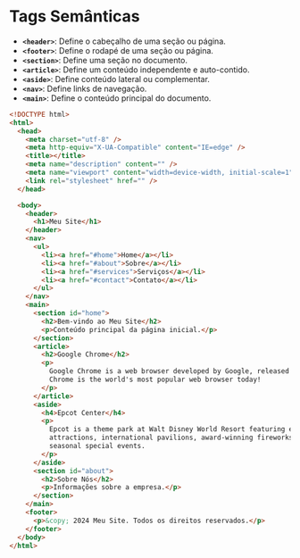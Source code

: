 # Tags Semânticas

- **`<header>`**: Define o cabeçalho de uma seção ou página.
- **`<footer>`**: Define o rodapé de uma seção ou página.
- **`<section>`**: Define uma seção no documento.
- **`<article>`**: Define um conteúdo independente e auto-contido.
- **`<aside>`**: Define conteúdo lateral ou complementar.
- **`<nav>`**: Define links de navegação.
- **`<main>`**: Define o conteúdo principal do documento.

```html
<!DOCTYPE html>
<html>
  <head>
    <meta charset="utf-8" />
    <meta http-equiv="X-UA-Compatible" content="IE=edge" />
    <title></title>
    <meta name="description" content="" />
    <meta name="viewport" content="width=device-width, initial-scale=1" />
    <link rel="stylesheet" href="" />
  </head>

  <body>
    <header>
      <h1>Meu Site</h1>
    </header>
    <nav>
      <ul>
        <li><a href="#home">Home</a></li>
        <li><a href="#about">Sobre</a></li>
        <li><a href="#services">Serviços</a></li>
        <li><a href="#contact">Contato</a></li>
      </ul>
    </nav>
    <main>
      <section id="home">
        <h2>Bem-vindo ao Meu Site</h2>
        <p>Conteúdo principal da página inicial.</p>
      </section>
      <article>
        <h2>Google Chrome</h2>
        <p>
          Google Chrome is a web browser developed by Google, released in 2008.
          Chrome is the world's most popular web browser today!
        </p>
      </article>
      <aside>
        <h4>Epcot Center</h4>
        <p>
          Epcot is a theme park at Walt Disney World Resort featuring exciting
          attractions, international pavilions, award-winning fireworks and
          seasonal special events.
        </p>
      </aside>
      <section id="about">
        <h2>Sobre Nós</h2>
        <p>Informações sobre a empresa.</p>
      </section>
    </main>
    <footer>
      <p>&copy; 2024 Meu Site. Todos os direitos reservados.</p>
    </footer>
  </body>
</html>
```
